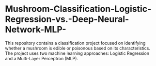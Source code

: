 # Mushroom-Classification-Logistic-Regression-vs.-Deep-Neural-Network-MLP-
This repository contains a classification project focused on identifying whether a mushroom is edible or poisonous based on its characteristics. The project uses two machine learning approaches: Logistic Regression and a Multi-Layer Perceptron (MLP).
